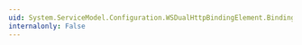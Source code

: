 ```yaml
---
uid: System.ServiceModel.Configuration.WSDualHttpBindingElement.BindingElementType
internalonly: False
---
```

